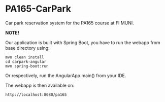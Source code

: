 # PA165-CarPark

Car park reservation system for the PA165 course at FI MUNI.

**NOTE!**

Our application is built with Spring Boot, you have to run the webapp from base directory using:

```
mvn clean install
cd carpark-angular
mvn spring-boot:run
```

Or respectively, run the AngularApp.main() from your IDE.

The webapp is then available on:
```
http://localhost:8080/pa165
```
